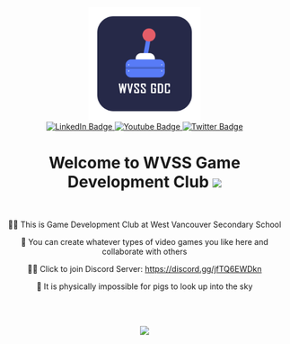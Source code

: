 <div align="center">
  <img src="https://github.com/Game-Development-Club-WVSS/.github/blob/main/profile/Logo.png" width="200"/>
</div>

<div align="center">
  <a href="https://www.instagram.com/wvssgamedevelopmentclub/">
    <img src="https://img.shields.io/badge/instagram-E4405F?style=for-the-badge&logo=instagram&logoColor=white" alt="LinkedIn Badge"/>
  </a>
  <a href="https://www.youtube.com/channel/UCZs_N6hT5Un-1Ez6VGk4HKA">
    <img src="https://img.shields.io/badge/YouTube-red?style=for-the-badge&logo=youtube&logoColor=white" alt="Youtube Badge"/>
  </a>
  <a href="https://discord.gg/jfTQ6EWDkn">
    <img src="https://img.shields.io/badge/Discord-5865f2?style=for-the-badge&logo=discord&logoColor=white" alt="Twitter Badge"/>
  </a>
</div>

<h1 align="center">
  Welcome to WVSS Game Development Club 
  <img src="https://media.giphy.com/media/hvRJCLFzcasrR4ia7z/giphy.gif" width="30px"/>
</h1>

<br>

<div align="center">
  
  🙋‍♀️ This is Game Development Club at West Vancouver Secondary School

  🌈 You can create whatever types of video games you like here and collaborate with others

  👩‍💻 Click to join Discord Server: https://discord.gg/jfTQ6EWDkn

  🍿 It is physically impossible for pigs to look up into the sky
  
</div>

<br><br>

<div align="center">
  <img src="https://media.giphy.com/media/wcgn5fVDjvR7pdvz4C/giphy.gif" width="350"/>
</div>
